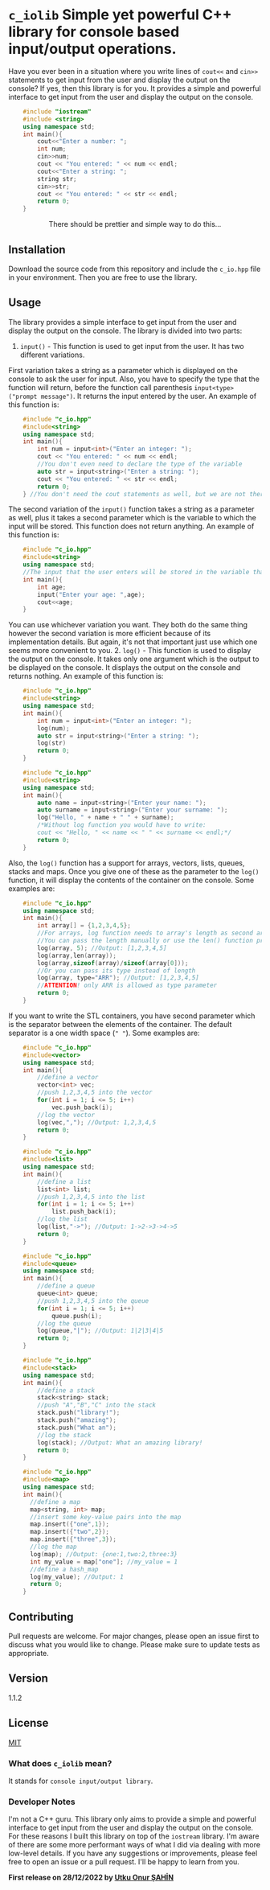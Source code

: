 # `c_iolib` Simple yet powerful C++ library for console based input/output operations.
Have you ever been in a situation where you write lines of `cout<<` and
`cin>>` statements to get input from the user and display the output on the
console? If yes, then this library is for you. It provides a simple and powerful
interface to get input from the user and display the output on the console.
```c++
    #include "iostream"
    #include <string>
    using namespace std;
    int main(){
        cout<<"Enter a number: ";
        int num;
        cin>>num;
        cout << "You entered: " << num << endl;
        cout<<"Enter a string: ";
        string str;
        cin>>str;
        cout << "You entered: " << str << endl;
        return 0;
    }
```
<p align="center">There should be prettier and simple way to do this...</p>

## Installation
Download the source code from this repository and include the `c_io.hpp` file
in your environment. Then you are free to use the library.
## Usage
The library provides a simple interface to get input from the user and display
the output on the console. The library is divided into two parts:
1. `input()` - This function is used to get input from the user. It has two different variations.
   
First variation takes a string as a parameter which is displayed on the console to ask the user for input. 
Also, you have to specify the type that the function will return, before
the function call parenthesis `input<type>("prompt message")`. It returns the input entered by the user.
An example of this function is:
```c++
    #include "c_io.hpp"
    #include<string>
    using namespace std;
    int main(){
        int num = input<int>("Enter an integer: ");
        cout << "You entered: " << num << endl;
        //You don't even need to declare the type of the variable
        auto str = input<string>("Enter a string: ");
        cout << "You entered: " << str << endl;
        return 0;
    } //You don't need the cout statements as well, but we are not there yet :)    
```
The second variation of the `input()` function takes a string as a parameter as well, plus it takes a second 
parameter which is the variable to which the input will be stored. This function does not return anything.
An example of this function is:
```c++
    #include "c_io.hpp"
    #include<string>
    using namespace std;
    //The input that the user enters will be stored in the variable that is passed to the function.
    int main(){
        int age;
        input("Enter your age: ",age);
        cout<<age;
    } 
```
You can use whichever variation you want. They both do the same thing however the second variation is more efficient because
of its implementation details. But again, it's not that important just use which one seems more convenient to you.
2. `log()` - This function is used to display the output on the console. It takes
   only one argument which is the output to be displayed on the console. It displays 
   the output on the console and returns nothing.
   An example of this function is:
```c++
    #include "c_io.hpp"
    #include<string>
    using namespace std;
    int main(){
        int num = input<int>("Enter an integer: ");
        log(num);
        auto str = input<string>("Enter a string: ");
        log(str)
        return 0;
    } 
```
```c++
    #include "c_io.hpp"
    #include<string>
    using namespace std;
    int main(){
        auto name = input<string>("Enter your name: ");
        auto surname = input<string>("Enter your surname: ");
        log("Hello, " + name + " " + surname);
        /*Without log function you would have to write:
        cout << "Hello, " << name << " " << surname << endl;*/
        return 0;
    } 
```
Also, the `log()` function has a support for arrays, vectors, lists, queues, stacks and maps. Once you
give one of these as the parameter to the `log()` function, it will display the contents of the
container on the console. Some examples are:
```c++
    #include "c_io.hpp"
    using namespace std;
    int main(){
        int array[] = {1,2,3,4,5};
        //For arrays, log function needs to array's length as second argument
        //You can pass the length manually or use the len() function provided by the library
        log(array, 5); //Output: [1,2,3,4,5]
        log(array,len(array));
        log(array,sizeof(array)/sizeof(array[0]));
        //Or you can pass its type instead of length
        log(array, type="ARR"); //Output: [1,2,3,4,5]
        //ATTENTION! only ARR is allowed as type parameter
        return 0;
    }
```
If you want to write the STL containers, you have second parameter which is the separator
between the elements of the container. The default separator is a one width space (`" "`). Some examples are:
```c++
    #include "c_io.hpp"
    #include<vector>
    using namespace std;
    int main(){
        //define a vector
        vector<int> vec;
        //push 1,2,3,4,5 into the vector
        for(int i = 1; i <= 5; i++)
            vec.push_back(i);
        //log the vector
        log(vec,","); //Output: 1,2,3,4,5
        return 0;		
    } 
```
```c++
    #include "c_io.hpp"
    #include<list>
    using namespace std;
    int main(){
        //define a list
        list<int> list;
        //push 1,2,3,4,5 into the list
        for(int i = 1; i <= 5; i++)
            list.push_back(i);
        //log the list
        log(list,"->"); //Output: 1->2->3->4->5
        return 0;
    } 
```
```c++
    #include "c_io.hpp"
    #include<queue>
    using namespace std;
    int main(){
        //define a queue
        queue<int> queue;
        //push 1,2,3,4,5 into the queue
        for(int i = 1; i <= 5; i++)
            queue.push(i);
        //log the queue
        log(queue,"|"); //Output: 1|2|3|4|5
        return 0;		
    } 
```
```c++
    #include "c_io.hpp"
    #include<stack>
    using namespace std;
    int main(){
        //define a stack
        stack<string> stack;
        //push "A","B","C" into the stack
        stack.push("library!");
        stack.push("amazing");
        stack.push("What an");
        //log the stack
        log(stack); //Output: What an amazing library!
        return 0;		
    } 
```
```c++
    #include "c_io.hpp"
    #include<map>
    using namespace std;
    int main(){
      //define a map
      map<string, int> map;
      //insert some key-value pairs into the map
      map.insert({"one",1});
      map.insert({"two",2});
      map.insert({"three",3});
      //log the map
      log(map); //Output: {one:1,two:2,three:3}
      int my_value = map["one"]; //my_value = 1
      //define a hash_map
      log(my_value); //Output: 1       
      return 0;
    } 
```
## Contributing
Pull requests are welcome. For major changes, 
please open an issue first to discuss what you would like to change.
Please make sure to update tests as appropriate.

## Version
1.1.2

## License
[MIT](https://choosealicense.com/licenses/mit/)

### What does `c_iolib` mean?
It stands for `console input/output library`.

### Developer Notes
I'm not a C++ guru. This library only aims to provide a simple and powerful interface to get 
input from the user and display the output on the console. For these reasons I built this library
on top of the `iostream` library. I'm aware of there are some more performant ways of what I did
via dealing with more low-level details. If you have any suggestions or improvements, please feel 
free to open an issue or a pull request. I'll be happy to learn from you.

**First release on 28/12/2022 by [Utku Onur ŞAHİN](https://www.linkedin.com/in/utku-onur-sahin/)**